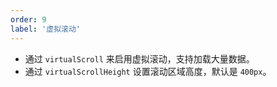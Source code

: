 ```yaml
---
order: 9
label: '虚拟滚动'
---
```


- 通过 `virtualScroll` 来启用虚拟滚动，支持加载大量数据。
- 通过 `virtualScrollHeight` 设置滚动区域高度，默认是 `400px`。
